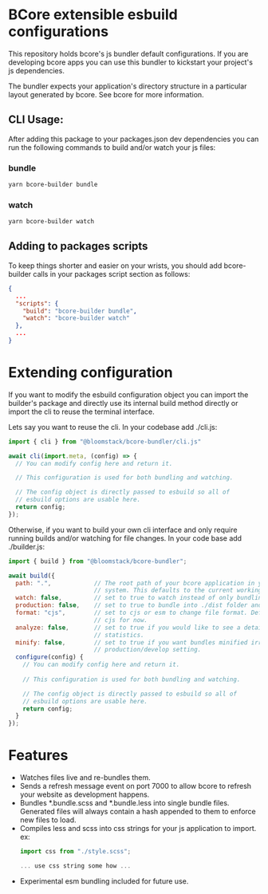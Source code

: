 # BCore extensible esbuild configurations

This repository holds bcore's js bundler default configurations. If you are developing bcore apps you can use this bundler to kickstart your project's js dependencies.

The bundler expects your application's directory structure in a particular layout generated by bcore. See bcore for more information.

## CLI Usage:
After adding this package to your packages.json dev dependencies you can run the following commands to build and/or watch your js files:

### bundle
```bash
yarn bcore-builder bundle
```

### watch
```bash
yarn bcore-builder watch
```

## Adding to packages scripts
To keep things shorter and easier on your wrists, you should add bcore-builder calls in your packages script section as follows:

```json
{
  ...
  "scripts": {
    "build": "bcore-builder bundle",
    "watch": "bcore-builder watch"
  },
  ...
}
```

# Extending configuration
If you want to modify the esbuild configuration object you can import the builder's package and directly use its internal build method directly or import the cli to reuse the terminal interface.

Lets say you want to reuse the cli. In your codebase add ./cli.js:
```js
import { cli } from "@bloomstack/bcore-bundler/cli.js"

await cli(import.meta, (config) => {
  // You can modify config here and return it.

  // This configuration is used for both bundling and watching.

  // The config object is directly passed to esbuild so all of
  // esbuild options are usable here.
  return config;
});

```

Otherwise, if you want to build your own cli interface and only require running builds and/or watching for file changes. In your code base add ./builder.js:
```js
import { build } from "@bloomstack/bcore-bundler";

await build({
  path: ".",            // The root path of your bcore application in your file
                        // system. This defaults to the current working director.
  watch: false,         // set to true to watch instead of only bundling.
  production: false,    // set to true to bundle into ./dist folder and minify.
  format: "cjs",        // set to cjs or esm to change file format. Defaults to
                        // cjs for now.
  analyze: false,       // set to true if you would like to see a detailed bundle
                        // statistics.
  minify: false,        // set to true if you want bundles minified irrespective of
                        // production/develop setting.
  configure(config) {
    // You can modify config here and return it.
    
    // This configuration is used for both bundling and watching.

    // The config object is directly passed to esbuild so all of
    // esbuild options are usable here.
    return config;
  }
});
```

# Features

- Watches files live and re-bundles them.
- Sends a refresh message event on port 7000 to allow bcore to refresh your website as development happens.
- Bundles *.bundle.scss and *.bundle.less into single bundle files. Generated files will always contain a hash appended to them to enforce new files to load.
- Compiles less and scss into css strings for your js application to import. ex:
  ```js
  import css from "./style.scss";

  ... use css string some how ...
  ```
- Experimental esm bundling included for future use.
